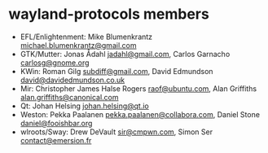 # wayland-protocols members

- EFL/Enlightenment: Mike Blumenkrantz <michael.blumenkrantz@gmail.com>
- GTK/Mutter: Jonas Ådahl <jadahl@gmail.com>,
  Carlos Garnacho <carlosg@gnome.org>
- KWin: Roman Gilg <subdiff@gmail.com>,
  David Edmundson <david@davidedmundson.co.uk>
- Mir: Christopher James Halse Rogers <raof@ubuntu.com>,
  Alan Griffiths <alan.griffiths@canonical.com>
- Qt: Johan Helsing <johan.helsing@qt.io>
- Weston: Pekka Paalanen <pekka.paalanen@collabora.com>,
  Daniel Stone <daniel@fooishbar.org>
- wlroots/Sway: Drew DeVault <sir@cmpwn.com>, Simon Ser <contact@emersion.fr>
